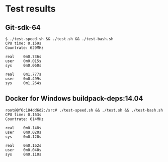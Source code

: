 # Test results

## Git-sdk-64

```
$ ./test-speed.sh && ./test.sh && ./test-bash.sh
CPU time: 0.159s
Countrate: 629MHz

real    0m0.736s
user    0m0.015s
sys     0m0.060s

real    0m1.777s
user    0m0.499s
sys     0m1.264s
```

## Docker for Windows buildpack-deps:14.04

```
root@8f6c184dd6d2:/src# ./test-speed.sh && ./test.sh && ./test-bash.sh
CPU time: 0.163s
Countrate: 614MHz

real    0m0.148s
user    0m0.020s
sys     0m0.120s

real    0m0.162s
user    0m0.040s
sys     0m0.110s
```
